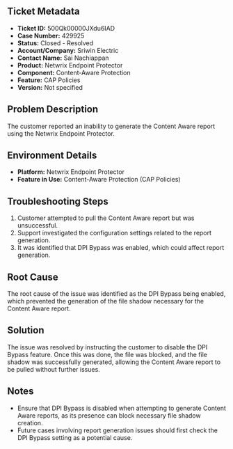 ## Ticket Metadata
- **Ticket ID:** 500Qk00000JXdu6IAD
- **Case Number:** 429925
- **Status:** Closed - Resolved
- **Account/Company:** Sriwin Electric
- **Contact Name:** Sai Nachiappan
- **Product:** Netwrix Endpoint Protector
- **Component:** Content-Aware Protection
- **Feature:** CAP Policies
- **Version:** Not specified

## Problem Description
The customer reported an inability to generate the Content Aware report using the Netwrix Endpoint Protector.

## Environment Details
- **Platform:** Netwrix Endpoint Protector
- **Feature in Use:** Content-Aware Protection (CAP Policies)

## Troubleshooting Steps
1. Customer attempted to pull the Content Aware report but was unsuccessful.
2. Support investigated the configuration settings related to the report generation.
3. It was identified that DPI Bypass was enabled, which could affect report generation.

## Root Cause
The root cause of the issue was identified as the DPI Bypass being enabled, which prevented the generation of the file shadow necessary for the Content Aware report.

## Solution
The issue was resolved by instructing the customer to disable the DPI Bypass feature. Once this was done, the file was blocked, and the file shadow was successfully generated, allowing the Content Aware report to be pulled without further issues.

## Notes
- Ensure that DPI Bypass is disabled when attempting to generate Content Aware reports, as its presence can block necessary file shadow creation.
- Future cases involving report generation issues should first check the DPI Bypass setting as a potential cause.